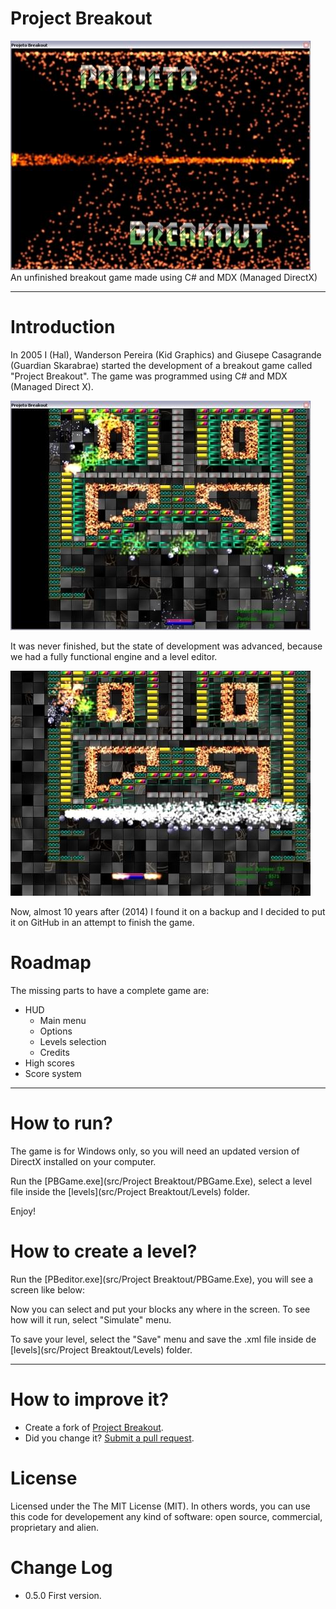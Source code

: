 Project Breakout
===============
![](docs/screenshots/20140515_01.jpg)
<br>
An unfinished breakout game made using C# and MDX (Managed DirectX)

--------

Introduction
===
In 2005 I (Hal), Wanderson Pereira (Kid Graphics) and Giusepe Casagrande (Guardian Skarabrae) started the development of a breakout game called "Project Breakout".
The game was programmed using C# and MDX (Managed Direct X).

![image](docs/screenshots/20140515_03.jpg)

It was never finished, but the state of development was advanced, because we had a fully functional engine and a level editor. 

![image](docs/screenshots/20140515_05.jpg)

Now, almost 10 years after (2014) I found it on a backup and I decided to put it on GitHub in an attempt to finish the game.

Roadmap
===
The missing parts to have a complete game are:

* HUD
	* Main menu
	* Options
	* Levels selection
	* Credits	
* High scores
* Score system



--------

How to run?
===
The game is for Windows only, so you will need an updated version of DirectX installed on your computer.

Run the  [PBGame.exe](src/Project Breaktout/PBGame.Exe), select a level file inside the [levels](src/Project Breaktout/Levels) folder.

Enjoy!


How to create a level?
===
Run the [PBeditor.exe](src/Project Breaktout/PBGame.Exe), you will see a screen like below:

Now you can select and put your blocks any where in the screen. To see how will it run, select "Simulate" menu.

To save your level, select the "Save" menu and save the .xml file inside de [levels](src/Project Breaktout/Levels)  folder.

 
--------

How to improve it?
======

- Create a fork of [Project Breakout](https://github.com/giacomelli/ProjectBreakout/fork). 
- Did you change it? [Submit a pull request](https://github.com/giacomelli/ProjectBreakout/pull/new/master).


License
======

Licensed under the The MIT License (MIT).
In others words, you can use this code for developement any kind of software: open source, commercial, proprietary and alien.


Change Log
======
 - 0.5.0 First version.
